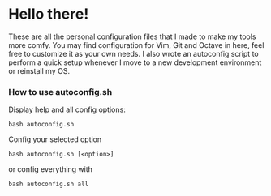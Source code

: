 # Hello there!

These are all the personal configuration files that I made to make my tools more comfy. You may find configuration for Vim, Git and Octave in here, feel free to customize it as your own needs. I also wrote an autoconfig script to perform a quick setup whenever I move to a new development environment or reinstall my OS.



### How to use autoconfig.sh

Display help and all config options:

```
bash autoconfig.sh
```

Config your selected option

```
bash autoconfig.sh [<option>]
```

or config everything with

```
bash autoconfig.sh all
```
